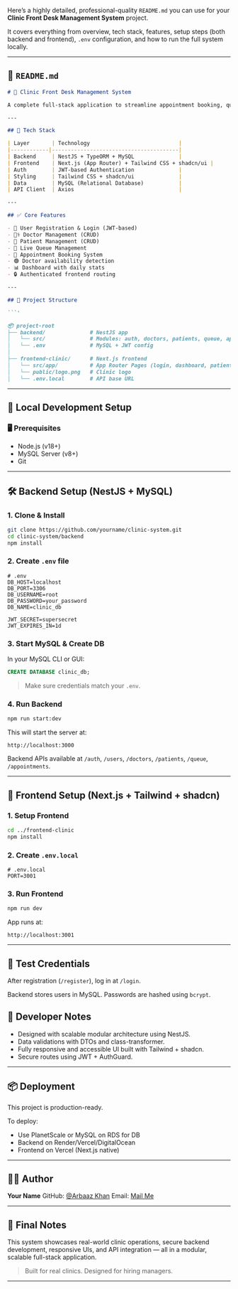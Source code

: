 Here’s a highly detailed, professional-quality `README.md` you can use for your **Clinic Front Desk Management System** project.

It covers everything from overview, tech stack, features, setup steps (both backend and frontend), `.env` configuration, and how to run the full system locally.

---

## 📄 `README.md`

```md
# 🏥 Clinic Front Desk Management System

A complete full-stack application to streamline appointment booking, queue tracking, doctor scheduling, and patient management in clinics. Built using industry-standard technologies and clean architecture.

---

## 🔧 Tech Stack

| Layer       | Technology                            |
|------------|----------------------------------------|
| Backend     | NestJS + TypeORM + MySQL              |
| Frontend    | Next.js (App Router) + Tailwind CSS + shadcn/ui |
| Auth        | JWT-based Authentication              |
| Styling     | Tailwind CSS + shadcn/ui              |
| Data        | MySQL (Relational Database)           |
| API Client  | Axios                                 |

---

## ✅ Core Features

- 🔐 User Registration & Login (JWT-based)
- 🧑‍⚕️ Doctor Management (CRUD)
- 🧍 Patient Management (CRUD)
- 🔢 Live Queue Management
- 📅 Appointment Booking System
- 🟢 Doctor availability detection
- 📊 Dashboard with daily stats
- 🔒 Authenticated frontend routing

---

## 📁 Project Structure

```'

📦 project-root
├── backend/              # NestJS app
│   └── src/              # Modules: auth, doctors, patients, queue, appointments
│   └── .env              # MySQL + JWT config
│
├── frontend-clinic/      # Next.js frontend
│   └── src/app/          # App Router Pages (login, dashboard, patients, doctors)
│   └── public/logo.png   # Clinic logo
│   └── .env.local        # API base URL

````

---

## 🚀 Local Development Setup

### 🖥️ Prerequisites

- Node.js (v18+)
- MySQL Server (v8+)
- Git

---

## 🛠️ Backend Setup (NestJS + MySQL)

### 1. Clone & Install

```bash
git clone https://github.com/yourname/clinic-system.git
cd clinic-system/backend
npm install
````

### 2. Create `.env` file

```env
# .env
DB_HOST=localhost
DB_PORT=3306
DB_USERNAME=root
DB_PASSWORD=your_password
DB_NAME=clinic_db

JWT_SECRET=supersecret
JWT_EXPIRES_IN=1d
```

### 3. Start MySQL & Create DB

In your MySQL CLI or GUI:

```sql
CREATE DATABASE clinic_db;
```

> Make sure credentials match your `.env`.

### 4. Run Backend

```bash
npm run start:dev
```

This will start the server at:

```
http://localhost:3000
```

Backend APIs available at `/auth`, `/users`, `/doctors`, `/patients`, `/queue`, `/appointments`.

---

## 🎨 Frontend Setup (Next.js + Tailwind + shadcn)

### 1. Setup Frontend

```bash
cd ../frontend-clinic
npm install
```

### 2. Create `.env.local`

```env
# .env.local
PORT=3001
```

### 3. Run Frontend

```bash
npm run dev
```

App runs at:

```
http://localhost:3001
```

---

## 🧪 Test Credentials

After registration (`/register`), log in at `/login`.

Backend stores users in MySQL. Passwords are hashed using `bcrypt`.


## 🧠 Developer Notes

* Designed with scalable modular architecture using NestJS.
* Data validations with DTOs and class-transformer.
* Fully responsive and accessible UI built with Tailwind + shadcn.
* Secure routes using JWT + AuthGuard.

---

## 📦 Deployment

This project is production-ready.

To deploy:

* Use PlanetScale or MySQL on RDS for DB
* Backend on Render/Vercel/DigitalOcean
* Frontend on Vercel (Next.js native)

---

## 🙋‍♀️ Author

**Your Name**
GitHub: [@Arbaaz Khan](https://github.com/Arbaaz-Khan-Tech)
Email: [Mail Me](mailto:arbukhan1971@gmail.com)

---

## 🏁 Final Notes

This system showcases real-world clinic operations, secure backend development, responsive UIs, and API integration — all in a modular, scalable full-stack application.

> Built for real clinics. Designed for hiring managers.

---

```




